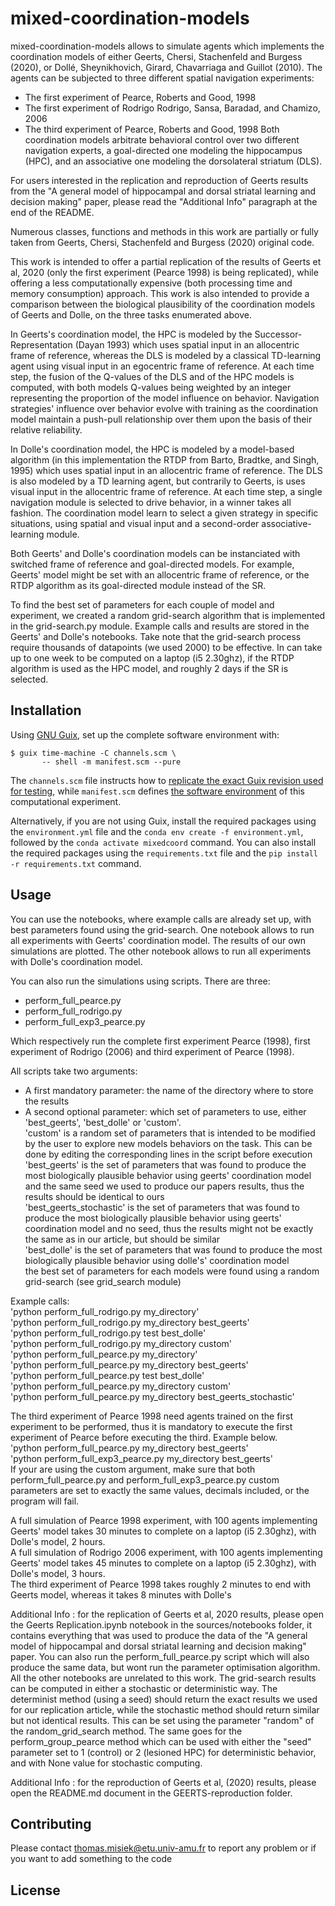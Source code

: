 # mixed-coordination-models

mixed-coordination-models allows to simulate agents which implements the coordination models of either Geerts, Chersi, Stachenfeld and Burgess (2020), or Dollé, Sheynikhovich, Girard, Chavarriaga and Guillot (2010).
The agents can be subjected to three different spatial navigation experiments:
 - The first experiment of Pearce, Roberts and Good, 1998
 - The first experiment of Rodrigo Rodrigo, Sansa, Baradad, and Chamizo, 2006
 - The third experiment of Pearce, Roberts and Good, 1998
Both coordination models arbitrate behavioral control over two different navigation experts, a goal-directed one modeling the hippocampus (HPC), and an associative one modeling the dorsolateral striatum (DLS).

For users interested in the replication and reproduction of Geerts results from the "A general model of hippocampal and dorsal striatal learning and decision making" paper, please read the "Additional Info" paragraph at the end of the README.

Numerous classes, functions and methods in this work are partially or fully taken from Geerts, Chersi, Stachenfeld and Burgess (2020) original code.

This work is intended to offer a partial replication of the results of Geerts et al, 2020 (only the first experiment (Pearce 1998) is being replicated), while offering a less computationally expensive (both processing time and memory consumption) approach.
This work is also intended to provide a comparison between the biological plausibility of the coordination models of Geerts and Dolle, on the three tasks enumerated above.

In Geerts's coordination model, the HPC is modeled by the Successor-Representation (Dayan 1993) which uses spatial input in an allocentric frame of reference, whereas the DLS is modeled by a classical TD-learning agent using visual input in an egocentric frame of reference. At each time step, the fusion of the Q-values of the DLS and of the HPC models is computed, with both models Q-values being weighted by an integer representing the proportion of the model influence on behavior. Navigation strategies' influence over behavior evolve with training as the coordination model maintain a push-pull relationship over them upon the basis of their relative reliability.

In Dolle's coordination model, the HPC is modeled by a model-based algorithm (in this implementation the RTDP from Barto, Bradtke, and Singh, 1995) which uses spatial input in an allocentric frame of reference. The DLS is also modeled by a TD learning agent, but contrarily to Geerts, is uses visual input in the allocentric frame of reference. At each time step, a single navigation module is selected to drive behavior, in a winner takes all fashion. The coordination model learn to select a given strategy in specific situations, using spatial and visual input and a second-order associative-learning module.  

Both Geerts' and Dolle's coordination models can be instanciated with switched frame of reference and goal-directed models.
For example, Geerts' model might be set with an allocentric frame of reference, or the RTDP algorithm as its goal-directed module instead of the SR.

To find the best set of parameters for each couple of model and experiment, we created a random grid-search algorithm that is implemented in the grid-search.py module. Example calls and results are stored in the Geerts' and Dolle's notebooks.
Take note that the grid-search process require thousands of datapoints (we used 2000) to be effective. In can take up to one week to be computed on a laptop (i5 2.30ghz), if the RTDP algorithm is used as the HPC model, and roughly 2 days if the SR is selected.

## Installation

Using [GNU Guix](https://guix.gnu.org), set up the complete software
environment with:

```
$ guix time-machine -C channels.scm \
       -- shell -m manifest.scm --pure
```

The `channels.scm` file instructs how to [replicate the exact Guix revision
used for
testing](https://guix.gnu.org/manual/en/html_node/Replicating-Guix.html),
while `manifest.scm` defines [the software
environment](https://guix.gnu.org/manual/en/html_node/Writing-Manifests.html)
of this computational experiment.

Alternatively, if you are not using Guix, install the required packages using the `environment.yml` file and the `conda env create -f environment.yml`, followed by the `conda activate mixedcoord` command.
You can also install the required packages using the `requirements.txt` file and the `pip install -r requirements.txt` command.

## Usage

You can use the notebooks, where example calls are already set up, with best parameters found using the grid-search.
One notebook allows to run all experiments with Geerts' coordination model. The results of our own simulations are plotted.
The other notebook allows to run all experiments with Dolle's coordination model.

You can also run the simulations using scripts. There are three:
 - perform_full_pearce.py
 - perform_full_rodrigo.py
 - perform_full_exp3_pearce.py

Which respectively run the complete first experiment Pearce (1998), first experiment
of Rodrigo (2006) and third experiment of Pearce (1998).

All scripts take two arguments:
 - A first mandatory parameter: the name of the directory where to store the results
 - A second optional parameter: which set of parameters to use, either 'best_geerts', 'best_dolle' or 'custom'.</br>'custom' is a random set of parameters that is intended to be modified by the user to explore new models behaviors on the task. This can be done by editing the corresponding lines in the script before execution</br>
'best_geerts' is the set of parameters that was found to produce the most biologically plausible behavior using geerts' coordination model and the same seed we used to produce our papers results, thus the results should be identical to ours</br>
'best_geerts_stochastic' is the set of parameters that was found to produce the most biologically plausible behavior using geerts' coordination model and no seed, thus the results might not be exactly the same as in our article, but should be similar</br>
'best_dolle' is the set of parameters that was found to produce the most biologically plausible behavior using dolle's' coordination model</br>
the best set of parameters for each models were found using a random grid-search (see grid_search module)

Example calls:</br>
  'python perform_full_rodrigo.py my_directory'</br>
  'python perform_full_rodrigo.py my_directory best_geerts'</br>
  'python perform_full_rodrigo.py test best_dolle'</br>
  'python perform_full_rodrigo.py my_directory custom'</br>
  'python perform_full_pearce.py my_directory'</br>
  'python perform_full_pearce.py my_directory best_geerts'</br>
  'python perform_full_pearce.py test best_dolle'</br>
  'python perform_full_pearce.py my_directory custom'</br>
  'python perform_full_pearce.py my_directory best_geerts_stochastic'</br>

The third experiment of Pearce 1998 need agents trained on the first experiment to be performed, thus it is mandatory
to execute the first experiment of Pearce before executing the third. Example below.</br>
  'python perform_full_pearce.py my_directory best_geerts'</br>
  'python perform_full_exp3_pearce.py my_directory best_geerts'</br>
If your are using the custom argument, make sure that both perform_full_pearce.py and perform_full_exp3_pearce.py
custom parameters are set to exactly the same values, decimals included, or the program will fail.

A full simulation of Pearce 1998 experiment, with 100 agents implementing Geerts' model takes
30 minutes to complete on a laptop (i5 2.30ghz), with Dolle's model, 2 hours.</br>
A full simulation of Rodrigo 2006 experiment, with 100 agents implementing Geerts' model takes
45 minutes to complete on a laptop (i5 2.30ghz), with Dolle's model, 3 hours.</br>
The third experiment of Pearce 1998 takes roughly 2 minutes to end with Geerts model, whereas it takes 8 minutes with Dolle's

Additional Info : for the replication of Geerts et al, 2020 results, please open the Geerts Replication.ipynb notebook in the sources/notebooks folder, it contains everything that was used to produce the data of the "A general model of hippocampal and dorsal striatal learning and decision making" paper. You can also run the perform_full_pearce.py script which will also produce the same data, but wont run the parameter optimisation algorithm. All the other notebooks are unrelated to this work.
The grid-search results can be computed in either a stochastic or deterministic way. The determinist method (using a seed) should return the exact results we used for our replication article, while the stochastic method should return similar but not identical
results. This can be set using the parameter "random" of the random_grid_search method. The same goes for the perform_group_pearce method which can be used with either the "seed" parameter set to 1 (control) or 2 (lesioned HPC) for deterministic behavior, and
with None value for stochastic computing.

Additional Info : for the reproduction of Geerts et al, (2020) results, please open the README.md document in the GEERTS-reproduction folder.

## Contributing
Please contact thomas.misiek@etu.univ-amu.fr to report any problem or if you want to add something to the code

## License
